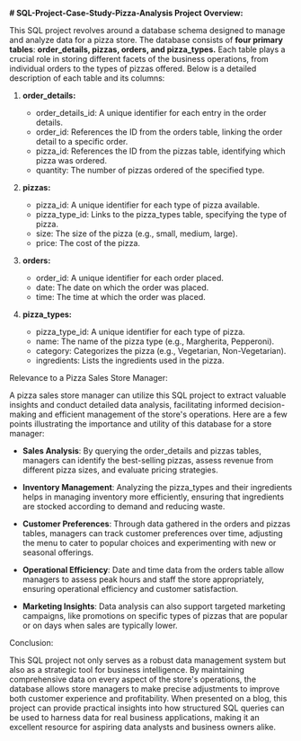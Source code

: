 **# SQL-Project-Case-Study-Pizza-Analysis
 Project Overview:**

This SQL project revolves around a database schema designed to manage and analyze data for a pizza store.
The database consists of **four primary tables**: **order_details, pizzas, orders, and pizza_types.**
Each table plays a crucial role in storing different facets of the business operations, from individual orders to the types of pizzas offered. Below is a detailed description of each table and its columns:

1. **order_details:**
   - order_details_id: A unique identifier for each entry in the order details.
   - order_id: References the ID from the orders table, linking the order detail to a specific order.
   - pizza_id: References the ID from the pizzas table, identifying which pizza was ordered.
   - quantity: The number of pizzas ordered of the specified type.

2. **pizzas:**
   - pizza_id: A unique identifier for each type of pizza available.
   - pizza_type_id: Links to the pizza_types table, specifying the type of pizza.
   - size: The size of the pizza (e.g., small, medium, large).
   - price: The cost of the pizza.

3. **orders:**
   - order_id: A unique identifier for each order placed.
   - date: The date on which the order was placed.
   - time: The time at which the order was placed.

4. **pizza_types:**
   - pizza_type_id: A unique identifier for each type of pizza.
   - name: The name of the pizza type (e.g., Margherita, Pepperoni).
   - category: Categorizes the pizza (e.g., Vegetarian, Non-Vegetarian).
   - ingredients: Lists the ingredients used in the pizza.

Relevance to a Pizza Sales Store Manager:

A pizza sales store manager can utilize this SQL project to extract
valuable insights and conduct detailed data analysis, facilitating informed decision-making and 
efficient management of the store's operations. 
Here are a few points illustrating the importance and utility of this database for a store manager:

- **Sales Analysis**: By querying the order_details and pizzas tables, managers can identify
  the best-selling pizzas, assess revenue from different pizza sizes, and evaluate pricing strategies.
  
- **Inventory Management**: Analyzing the pizza_types and their ingredients helps in managing
   inventory more efficiently, ensuring that ingredients are stocked according to demand and reducing waste.
  
- **Customer Preferences**: Through data gathered in the orders and pizzas tables, managers can track
  customer preferences over time, adjusting the menu to cater to popular choices and
  experimenting with new or seasonal offerings.
  
- **Operational Efficiency**: Date and time data from the orders table allow managers to assess
   peak hours and staff the store appropriately, ensuring operational efficiency and customer satisfaction.
  
- **Marketing Insights**: Data analysis can also support targeted marketing campaigns, like promotions on
  specific types of pizzas that are popular or on days when sales are typically lower.
  

Conclusion:

This SQL project not only serves as a robust data management system but also as a strategic tool for business intelligence. By maintaining comprehensive data on every aspect of the store's operations, the database allows store managers to make precise adjustments to improve both customer experience and profitability. When presented on a blog, this project can provide practical insights into how structured SQL queries can be used to harness data for real business applications, making it an excellent resource for aspiring data analysts and business owners alike.

